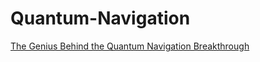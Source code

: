 # Quantum-Navigation
[The Genius Behind the Quantum Navigation Breakthrough](https://youtu.be/bFM9HHB9JXI)
